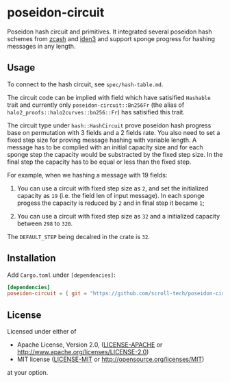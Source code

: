 # poseidon-circuit

Poseidon hash circuit and primitives. It integrated several poseidon hash schemes from [zcash](https://github.com/zcash/halo2/tree/main/halo2_gadgets/src/poseidon) and [iden3](https://github.com/iden3/go-iden3-crypto/tree/master/poseidon) and support sponge progress for hashing messages in any length.


## Usage

To connect to the hash circuit, see `spec/hash-table.md`.

The circuit code can be implied with field which have satisified `Hashable` trait and currently only `poseidon-circuit::Bn256Fr` (the alias of `halo2_proofs::halo2curves::bn256::Fr`) has satisified this trait.

The circuit type under `hash::HashCircuit` prove poseidon hash progress base on permutation with 3 fields and a 2 fields rate. You also need to set a fixed step size for proving message hashing with variable length. A message has to be complied with an initial capacity size and for each sponge step the capacity would be substracted by the fixed step size. In the final step the capacity has to be equal or less than the fixed step.

For example, when we hashing a message with 19 fields:

1. You can use a circuit with fixed step size as `2`, and set the initialized capacity as `19` (i.e. the field len of input message). In each sponge progess the capacity is reduced by `2` and in final step it became `1`;

2. You can use a circuit with fixed step size as `32` and a initialized capacity between `298` to `320`.

The `DEFAULT_STEP` being decalred in the crate is `32`.


## Installation

Add `Cargo.toml` under `[dependencies]`:

```toml
[dependencies]
poseidon-circuit = { git = "https://github.com/scroll-tech/poseidon-circuit.git" }
```

## License

Licensed under either of

- Apache License, Version 2.0, ([LICENSE-APACHE](LICENSE-APACHE) or http://www.apache.org/licenses/LICENSE-2.0)
- MIT license ([LICENSE-MIT](LICENSE-MIT) or http://opensource.org/licenses/MIT)

at your option.
